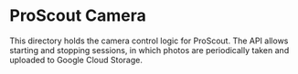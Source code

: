 # ProScout Camera
This directory holds the camera control logic for ProScout. The API allows starting and stopping sessions, in which 
photos are periodically taken and uploaded to Google Cloud Storage.